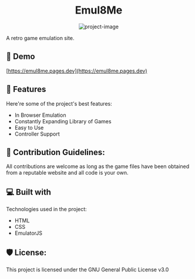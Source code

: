 <h1 align="center" id="title">Emul8Me</h1>

<p align="center"><img src="https://socialify.git.ci/opott/Emul8Me/image?font=Raleway&amp;language=1&amp;name=1&amp;owner=1&amp;pattern=Circuit%20Board&amp;stargazers=1&amp;theme=Auto" alt="project-image"></p>

<p id="description">A retro game emulation site.</p>

<h2>🚀 Demo</h2>

[https://emul8me.pages.dev](https://emul8me.pages.dev)

  
  
<h2>🧐 Features</h2>

Here're some of the project's best features:

*   In Browser Emulation
*   Constantly Expanding Library of Games
*   Easy to Use
*   Controller Support

<h2>🍰 Contribution Guidelines:</h2>

All contributions are welcome as long as the game files have been obtained from a reputable website and all code is your own.

  
  
<h2>💻 Built with</h2>

Technologies used in the project:

*   HTML
*   CSS
*   EmulatorJS

<h2>🛡️ License:</h2>

This project is licensed under the GNU General Public License v3.0
